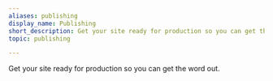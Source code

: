 ```yaml
---
aliases: publishing
display_name: Publishing
short_description: Get your site ready for production so you can get the word out.
topic: publishing

---
```

Get your site ready for production so you can get the word out.
